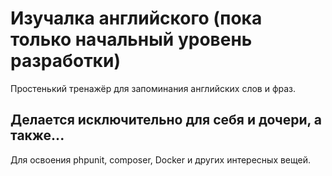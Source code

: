 # Изучалка английского (пока только начальный уровень разработки)
Простенький тренажёр для запоминания английских слов и фраз.
## Делается исключительно для себя и дочери, а также...
Для освоения phpunit, composer, Docker и других интересных вещей.
